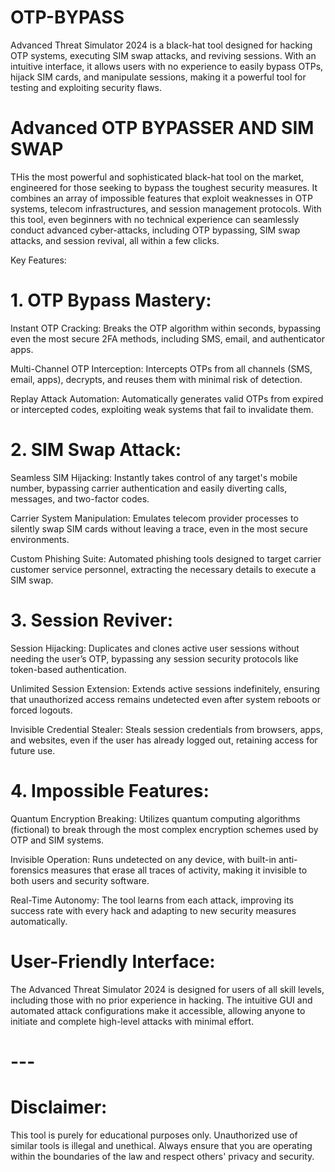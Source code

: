 # OTP-BYPASS
Advanced Threat Simulator 2024 is a black-hat tool designed for hacking OTP systems, executing SIM swap attacks, and reviving sessions. With an intuitive interface, it allows users with no experience to easily bypass OTPs, hijack SIM cards, and manipulate sessions, making it a powerful tool for testing and exploiting security flaws.

# Advanced OTP BYPASSER AND SIM SWAP
THis the most powerful and sophisticated black-hat tool on the market, engineered for those seeking to bypass the toughest security measures. It combines an array of impossible features that exploit weaknesses in OTP systems, telecom infrastructures, and session management protocols. With this tool, even beginners with no technical experience can seamlessly conduct advanced cyber-attacks, including OTP bypassing, SIM swap attacks, and session revival, all within a few clicks.

Key Features:

# 1. OTP Bypass Mastery:

Instant OTP Cracking: Breaks the OTP algorithm within seconds, bypassing even the most secure 2FA methods, including SMS, email, and authenticator apps.

Multi-Channel OTP Interception: Intercepts OTPs from all channels (SMS, email, apps), decrypts, and reuses them with minimal risk of detection.

Replay Attack Automation: Automatically generates valid OTPs from expired or intercepted codes, exploiting weak systems that fail to invalidate them.



# 2. SIM Swap Attack:

Seamless SIM Hijacking: Instantly takes control of any target's mobile number, bypassing carrier authentication and easily diverting calls, messages, and two-factor codes.

Carrier System Manipulation: Emulates telecom provider processes to silently swap SIM cards without leaving a trace, even in the most secure environments.

Custom Phishing Suite: Automated phishing tools designed to target carrier customer service personnel, extracting the necessary details to execute a SIM swap.



# 3. Session Reviver:

Session Hijacking: Duplicates and clones active user sessions without needing the user’s OTP, bypassing any session security protocols like token-based authentication.

Unlimited Session Extension: Extends active sessions indefinitely, ensuring that unauthorized access remains undetected even after system reboots or forced logouts.

Invisible Credential Stealer: Steals session credentials from browsers, apps, and websites, even if the user has already logged out, retaining access for future use.



# 4. Impossible Features:

Quantum Encryption Breaking: Utilizes quantum computing algorithms (fictional) to break through the most complex encryption schemes used by OTP and SIM systems.

Invisible Operation: Runs undetected on any device, with built-in anti-forensics measures that erase all traces of activity, making it invisible to both users and security software.

Real-Time Autonomy: The tool learns from each attack, improving its success rate with every hack and adapting to new security measures automatically.




# User-Friendly Interface:

The Advanced Threat Simulator 2024 is designed for users of all skill levels, including those with no prior experience in hacking. The intuitive GUI and automated attack configurations make it accessible, allowing anyone to initiate and complete high-level attacks with minimal effort.


# ---

# Disclaimer: 
This tool is purely for educational purposes only. Unauthorized use of similar tools is illegal and unethical. Always ensure that you are operating within the boundaries of the law and respect others' privacy and security.
